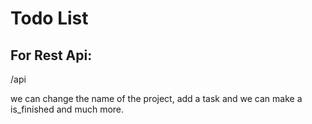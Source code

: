# Todo List

## For Rest Api:

/api

we can change the name of the project, add a task and we can make a is_finished and much more.
